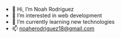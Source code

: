 - 👋 Hi, I’m Noah Rodriguez
- 👀 I’m interested in web development
- 🌱 I’m currently learning new technologies
- 📫 noaherodriguez18@gmail.com
